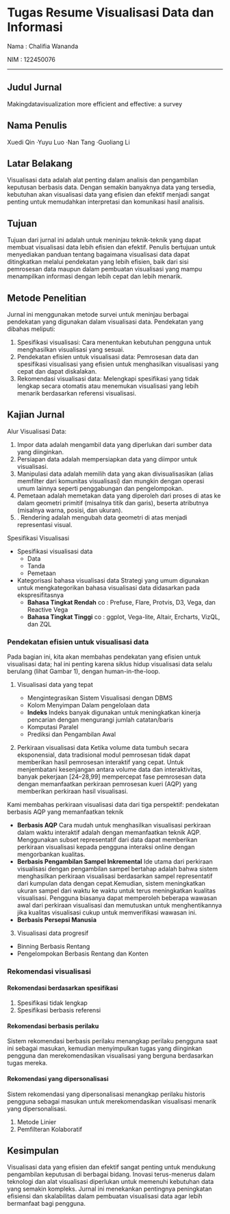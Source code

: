 # Tugas Resume Visualisasi Data dan Informasi

Nama    : Chalifia Wananda

NIM     : 122450076

----

## Judul Jurnal
Makingdatavisualization more efficient and effective: a survey
## Nama Penulis
Xuedi Qin ·Yuyu Luo ·Nan Tang ·Guoliang Li
## Latar Belakang
Visualisasi data adalah alat penting dalam analisis dan pengambilan keputusan berbasis data. Dengan semakin banyaknya data yang tersedia, kebutuhan akan visualisasi data yang efisien dan efektif menjadi sangat penting untuk memudahkan interpretasi dan komunikasi hasil analisis.
## Tujuan
Tujuan dari jurnal ini adalah untuk meninjau teknik-teknik yang dapat membuat visualisasi data lebih efisien dan efektif. Penulis bertujuan untuk menyediakan panduan tentang bagaimana visualisasi data dapat  ditingkatkan melalui pendekatan yang lebih efisien, baik dari sisi pemrosesan data maupun dalam pembuatan visualisasi yang mampu menampilkan informasi dengan lebih cepat dan lebih menarik.
## Metode Penelitian
Jurnal ini menggunakan metode survei untuk meninjau berbagai pendekatan yang digunakan dalam visualisasi data. Pendekatan yang dibahas meliputi:
1. Spesifikasi visualisasi: Cara menentukan kebutuhan pengguna untuk menghasilkan visualisasi yang sesuai.
2. Pendekatan efisien untuk visualisasi data: Pemrosesan data dan spesifikasi visualisasi yang efisien untuk menghasilkan visualisasi yang cepat dan dapat diskalakan.
3. Rekomendasi visualisasi data: Melengkapi spesifikasi yang tidak lengkap secara otomatis atau menemukan visualisasi yang lebih menarik berdasarkan referensi visualisasi.

## Kajian Jurnal
Alur Visualisasi Data:
1.  Impor data adalah mengambil data yang diperlukan dari sumber data yang diinginkan.
2. Persiapan data adalah mempersiapkan data yang diimpor untuk visualisasi.
3. Manipulasi data adalah memilih data yang akan divisualisasikan (alias memfilter dari komunitas visualisasi) dan mungkin dengan operasi umum lainnya seperti penggabungan dan pengelompokan.
4. Pemetaan adalah memetakan data yang diperoleh dari proses di atas ke dalam geometri primitif (misalnya titik dan garis), beserta atributnya (misalnya warna, posisi, dan ukuran).
5. . Rendering adalah mengubah data geometri di atas menjadi representasi visual.

Spesifikasi Visualisasi
- Spesifikasi visualisasi data
    - Data
    - Tanda
    - Pemetaan
-  Kategorisasi bahasa visualisasi data
Strategi yang umum digunakan untuk mengkategorikan bahasa visualisasi data didasarkan pada ekspresifitasnya
    - **Bahasa Tingkat Rendah** co : Prefuse, Flare, Protvis, D3, Vega, dan Reactive Vega
    - **Bahasa Tingkat Tinggi** co : ggplot, Vega-lite, Altair, Ercharts, VizQL, dan ZQL

###  Pendekatan efisien untuk visualisasi data
Pada bagian ini, kita akan membahas pendekatan yang efisien untuk visualisasi data; hal ini penting karena siklus hidup visualisasi data selalu berulang (lihat Gambar 1), dengan human-in-the-loop.

1. Visualisasi data yang tepat
    - Mengintegrasikan Sistem Visualisasi dengan DBMS
    - Kolom Menyimpan Dalam pengelolaan data
    - **Indeks** Indeks banyak digunakan untuk meningkatkan kinerja pencarian dengan mengurangi jumlah catatan/baris
    - Komputasi Paralel 
    - Prediksi dan Pengambilan Awal

2. Perkiraan visualisasi data
Ketika volume data tumbuh secara eksponensial, data tradisional modul pemrosesan tidak dapat memberikan hasil pemrosesan interaktif yang cepat. Untuk menjembatani kesenjangan antara volume data dan interaktivitas, banyak pekerjaan [24–28,99] mempercepat fase pemrosesan data dengan memanfaatkan perkiraan pemrosesan kueri (AQP) yang memberikan perkiraan hasil visualisasi.

Kami membahas perkiraan visualisasi data dari tiga perspektif: pendekatan berbasis AQP yang memanfaatkan teknik
- **Berbasis AQP** Cara mudah untuk menghasilkan visualisasi perkiraan dalam waktu interaktif adalah dengan memanfaatkan teknik AQP. Menggunakan subset representatif dari data dapat memberikan perkiraan visualisasi kepada pengguna interaksi online dengan mengorbankan kualitas. 
 - **Berbasis Pengambilan Sampel Inkremental** Ide utama dari perkiraan visualisasi dengan pengambilan sampel bertahap adalah bahwa sistem menghasilkan perkiraan visualisasi berdasarkan sampel representatif dari kumpulan data dengan cepat.Kemudian, sistem meningkatkan ukuran sampel dari waktu ke waktu untuk terus meningkatkan kualitas visualisasi. Pengguna biasanya dapat memperoleh beberapa wawasan awal dari perkiraan visualisasi dan memutuskan untuk menghentikannya jika kualitas visualisasi cukup untuk memverifikasi wawasan ini.
- **Berbasis Persepsi Manusia**

3. Visualisasi data progresif
- Binning Berbasis Rentang
- Pengelompokan Berbasis Rentang dan Konten

###  Rekomendasi visualisasi

#### Rekomendasi berdasarkan spesifikasi
1.  Spesifikasi tidak lengkap
2. Spesifikasi berbasis referensi

####  Rekomendasi berbasis perilaku
Sistem rekomendasi berbasis perilaku menangkap perilaku pengguna saat ini sebagai masukan, kemudian menyimpulkan tugas yang diinginkan pengguna dan merekomendasikan visualisasi yang berguna berdasarkan tugas mereka.

#### Rekomendasi yang dipersonalisasi
Sistem rekomendasi yang dipersonalisasi menangkap perilaku historis pengguna sebagai masukan untuk merekomendasikan visualisasi menarik yang dipersonalisasi.
1. Metode Linier
2. Pemfilteran Kolaboratif

## Kesimpulan 
Visualisasi data yang efisien dan efektif sangat penting untuk mendukung pengambilan keputusan di berbagai bidang. Inovasi terus-menerus dalam teknologi dan alat visualisasi diperlukan untuk memenuhi kebutuhan data yang semakin kompleks. Jurnal ini menekankan pentingnya peningkatan efisiensi dan skalabilitas dalam pembuatan visualisasi data agar lebih bermanfaat bagi pengguna.
